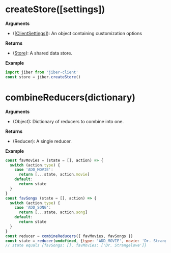 # createStore([settings])

__Arguments__  
 - ([[ClientSettings](settings.md)]): An object containing customization options

__Returns__  
  - ([Store](store.md)): A shared data store.

__Example__
``` javascript
import jiber from 'jiber-client'
const store = jiber.createStore()
```

# combineReducers(dictionary)

__Arguments__  
  - (Object): Dictionary of reducers to combine into one.

__Returns__  
  - (Reducer): A single reducer.

__Example__
``` javascript
const favMovies = (state = [], action) => {
  switch (action.type) {
    case 'ADD_MOVIE':
      return [...state, action.movie]
    default:
      return state
  }
}
const favSongs (state = [], action) => {
  switch (action.type) {
    case 'ADD_SONG':
      return [...state, action.song]
    default:
      return state
  }
}
const reducer = combineReducers({ favMovies, favSongs })
const state = reducer(undefined, {type: 'ADD_MOVIE', movie: 'Dr. Strangelove'})
// state equals {favSongs: [], favMovies: ['Dr. Strangelove']}
```
